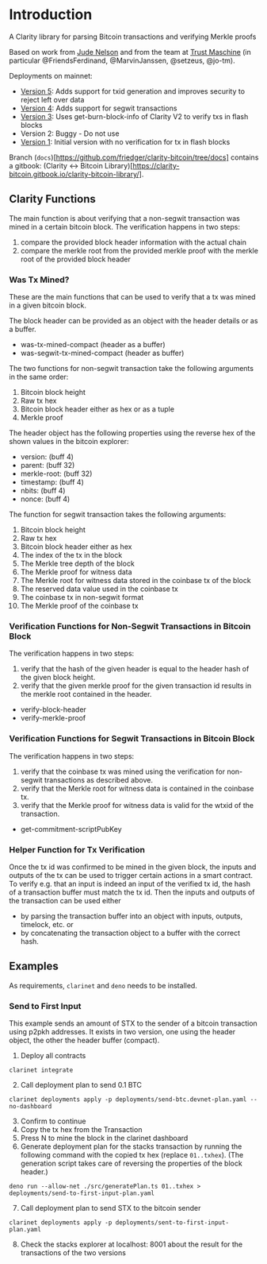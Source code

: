 # Introduction
A Clarity library for parsing Bitcoin transactions and verifying Merkle proofs 

Based on work from [Jude Nelson](https://github.com/jcnelson/clarity-bitcoin) and from the team at [Trust Maschine](https://github.com/Trust-Machines/stacks-sbtc/tree/main/sbtc-mini) (in particular @FriendsFerdinand, @MarvinJanssen, @setzeus, @jo-tm).

Deployments on mainnet:
* [Version 5](https://explorer.hiro.so/txid/0xfe25941d97a1b965b09699b622ec1d701997be62708dbac2e7a8c36a49e3e9bc?chain=mainnet): Adds support for txid generation and improves security to reject left over data
* [Version 4](https://explorer.hiro.so/txid/0x7442d23307f2d7e9ec67eb1d63d643321cdc8bb603a375888f9c1f5bed9fb5d8?chain=mainnet): Adds support for segwit transactions
* [Version 3](https://explorer.hiro.so/txid/0xd493b9ada8899be8773d3f55b21d300ef83ac5c0dd38c8a4dd52a295bd71d539?chain=mainnet): Uses get-burn-block-info of Clarity V2 to verify txs in flash blocks
* Version 2: Buggy - Do not use 
* [Version 1](https://explorer.hiro.so/txid/0x8b112f2b50c1fa864997b7496aaad1e3940700309a3fdcc6c07f1c6f8b9cfb7b?chain=mainnet): Initial version with no verification for tx in flash blocks

Branch (`docs`)[https://github.com/friedger/clarity-bitcoin/tree/docs] contains a gitbook: (Clarity <-> Bitcoin Library)[https://clarity-bitcoin.gitbook.io/clarity-bitcoin-library/].
## Clarity Functions

The main function is about verifying that a non-segwit transaction was mined in a certain bitcoin block. The verification happens in two steps:
1. compare the provided block header information with the actual chain
2. compare the merkle root from the provided merkle proof with the merkle root of the provided block header

### Was Tx Mined?
These are the main functions that can be used to verify that a tx was mined in a given bitcoin block.

The block header can be provided as an object with the header details or as a buffer.

* was-tx-mined-compact (header as a buffer)
* was-segwit-tx-mined-compact (header as buffer) 

The two functions for non-segwit transaction take the following arguments in the same order:
1. Bitcoin block height
2. Raw tx hex
3. Bitcoin block header either as hex or as a tuple
4. Merkle proof

The header object has the following properties using the reverse hex of the shown values in the bitcoin explorer:
- version: (buff 4)
- parent: (buff 32)
- merkle-root: (buff 32)
- timestamp: (buff 4)
- nbits: (buff 4)
- nonce: (buff 4) 
  
The function for segwit transaction takes the following arguments:
1. Bitcoin block height
2. Raw tx hex
3. Bitcoin block header either as hex
4. The index of the tx in the block
5. The Merkle tree depth of the block
6. The Merkle proof for witness data
7. The Merkle root for witness data stored in the coinbase tx of the block
8. The reserved data value used in the coinbase tx
9. The coinbase tx in non-segwit format
10. The Merkle proof of the coinbase tx

### Verification Functions for Non-Segwit Transactions in Bitcoin Block

The verification happens in two steps:
1. verify that the hash of the given header is equal to the header hash of the given block height.
2. verify that the given merkle proof for the given transaction id results in the merkle root contained in the header.
  
* verify-block-header
* verify-merkle-proof

### Verification Functions for Segwit Transactions in Bitcoin Block

The verification happens in two steps:
1. verify that the coinbase tx was mined using the verification for non-segwit transactions as described above.
2. verify that the Merkle root for witness data is contained in the coinbase tx.
3. verify that the Merkle proof for witness data is valid for the wtxid of the transaction.
   
* get-commitment-scriptPubKey
  
### Helper Function for Tx Verification
Once the tx id was confirmed to be mined in the given block, the inputs and outputs of the tx can be used to trigger certain actions in a smart contract. To verify e.g. that an input is indeed an input of the verified tx id, the hash of a transaction buffer must match the tx id. Then the inputs and outputs of the transaction can be used either
* by parsing the transaction buffer into an object with inputs, outputs, timelock, etc. or
* by concatenating the transaction object to a buffer with the correct hash.

## Examples

As requirements, `clarinet` and `deno` needs to be installed.
### Send to First Input
This example sends an amount of STX to the sender of a bitcoin transaction using p2pkh addresses. It exists in two version, one using the header object, the other the header buffer (compact).

1. Deploy all contracts 
```
clarinet integrate
```
2. Call deployment plan to send 0.1 BTC
```
clarinet deployments apply -p deployments/send-btc.devnet-plan.yaml --no-dashboard
```
3. Confirm to continue
4. Copy the tx hex from the Transaction
5. Press N to mine the block in the clarinet dashboard
6. Generate deployment plan for the stacks transaction by running the following command with the copied tx hex (replace `01..txhex`). (The generation script takes care of reversing the properties of the block header.)
```
deno run --allow-net ./src/generatePlan.ts 01..txhex > deployments/send-to-first-input-plan.yaml
```
7. Call deployment plan to send STX to the bitcoin sender
```
clarinet deployments apply -p deployments/sent-to-first-input-plan.yaml
```
8.  Check the stacks explorer at localhost: 8001 about the result for the transactions of the two versions
